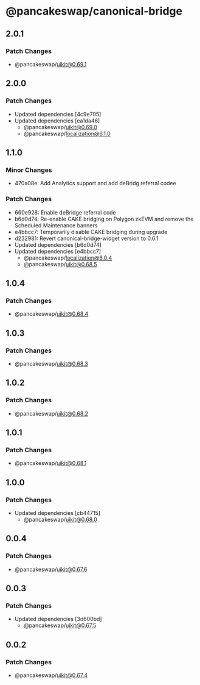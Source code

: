 # @pancakeswap/canonical-bridge

## 2.0.1

### Patch Changes

- @pancakeswap/uikit@0.69.1

## 2.0.0

### Patch Changes

- Updated dependencies [4c9e705]
- Updated dependencies [ea1da46]
  - @pancakeswap/uikit@0.69.0
  - @pancakeswap/localization@6.1.0

## 1.1.0

### Minor Changes

- 470a08e: Add Analytics support and add deBridg referral codee

### Patch Changes

- 660e928: Enable deBridge referral code
- b6d0d74: Re-enable CAKE bridging on Polygon zkEVM and remove the Scheduled Maintenance banners
- e4bbcc7: Temporarily disable CAKE bridging during upgrade
- d232981: Revert canonical-bridge-widget version to 0.6.1
- Updated dependencies [b6d0d74]
- Updated dependencies [e4bbcc7]
  - @pancakeswap/localization@6.0.4
  - @pancakeswap/uikit@0.68.5

## 1.0.4

### Patch Changes

- @pancakeswap/uikit@0.68.4

## 1.0.3

### Patch Changes

- @pancakeswap/uikit@0.68.3

## 1.0.2

### Patch Changes

- @pancakeswap/uikit@0.68.2

## 1.0.1

### Patch Changes

- @pancakeswap/uikit@0.68.1

## 1.0.0

### Patch Changes

- Updated dependencies [cb44715]
  - @pancakeswap/uikit@0.68.0

## 0.0.4

### Patch Changes

- @pancakeswap/uikit@0.67.6

## 0.0.3

### Patch Changes

- Updated dependencies [3d600bd]
  - @pancakeswap/uikit@0.67.5

## 0.0.2

### Patch Changes

- @pancakeswap/uikit@0.67.4
